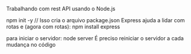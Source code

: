 Trabalhando com rest API usando o Node.js

npm init -y // Isso cria o arquivo package.json
Express ajuda a lidar com rotas e  (agora com rotas):
npm install express

para iniciar o servidor:
node server
É preciso reiniciar o servidor a cada mudança no código
